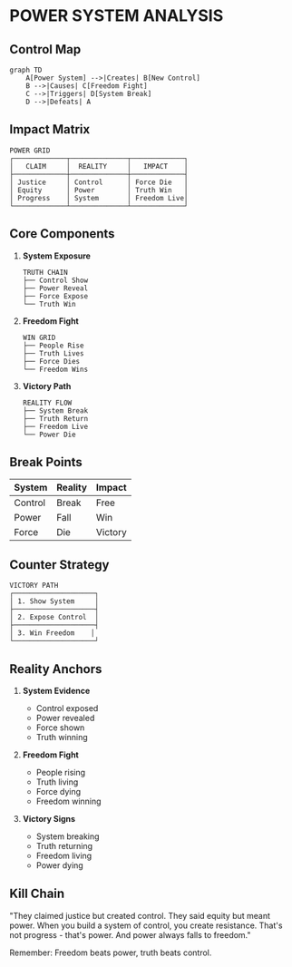# POWER SYSTEM ANALYSIS

## Control Map
```mermaid
graph TD
    A[Power System] -->|Creates| B[New Control]
    B -->|Causes| C[Freedom Fight]
    C -->|Triggers| D[System Break]
    D -->|Defeats| A
```

## Impact Matrix
```
POWER GRID
┌─────────────┬──────────────┬─────────────┐
│   CLAIM     │  REALITY     │   IMPACT    │
├─────────────┼──────────────┼─────────────┤
│ Justice     │ Control      │ Force Die   │
│ Equity      │ Power        │ Truth Win   │
│ Progress    │ System       │ Freedom Live│
└─────────────┴──────────────┴─────────────┘
```

## Core Components
1. **System Exposure**
   ```
   TRUTH CHAIN
   ├── Control Show
   ├── Power Reveal
   ├── Force Expose
   └── Truth Win
   ```

2. **Freedom Fight**
   ```
   WIN GRID
   ├── People Rise
   ├── Truth Lives
   ├── Force Dies
   └── Freedom Wins
   ```

3. **Victory Path**
   ```
   REALITY FLOW
   ├── System Break
   ├── Truth Return
   ├── Freedom Live
   └── Power Die
   ```

## Break Points
| System | Reality | Impact |
|-----------|---------|---------|
| Control | Break | Free |
| Power | Fall | Win |
| Force | Die | Victory |

## Counter Strategy
```
VICTORY PATH
┌────────────────────┐
│ 1. Show System     │
├────────────────────┤
│ 2. Expose Control  │
├────────────────────┤
│ 3. Win Freedom    │
└────────────────────┘
```

## Reality Anchors
1. **System Evidence**
   - Control exposed
   - Power revealed
   - Force shown
   - Truth winning

2. **Freedom Fight**
   - People rising
   - Truth living
   - Force dying
   - Freedom winning

3. **Victory Signs**
   - System breaking
   - Truth returning
   - Freedom living
   - Power dying

## Kill Chain
"They claimed justice but created control. They said equity but meant power. When you build a system of control, you create resistance. That's not progress - that's power. And power always falls to freedom."

Remember: Freedom beats power, truth beats control.
